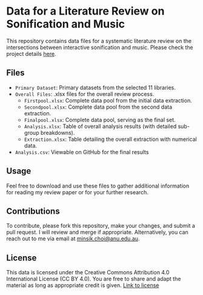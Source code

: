 # Data for a Literature Review on Sonification and Music

This repository contains data files for a systematic literature review on the intersections between interactive sonification and music. Please check the project details [here](https://yorkcla.github.io/projects/1_project/).

## Files
- `Primary Dataset`: Primary datasets from the selected 11 libraries.
- `Overall Files`: .xlsx files for the overall review process.
    - `Firstpool.xlsx`: Complete data pool from the initial data extraction.
    - `Secondpool.xlsx`: Complete data pool from the second data extraction.
    - `Finalpool.xlsx`: Complete data pool, serving as the final set.
    - `Analysis.xlsx`: Table of overall analysis results (with detailed sub-group breakdowns).
    - `Extraction.xlsx`: Table detailing the overall extraction with numerical data.
- `Analysis.csv`: Viewable on GitHub for the final results

## Usage
Feel free to download and use these files to gather additional information for reading my review paper or for your further research.

## Contributions
To contribute, please fork this repository, make your changes, and submit a pull request. I will review and merge if appropriate. Alternatively, you can reach out to me via email at [minsik.choi@anu.edu.au](mailto:minsik.choi@anu.edu.au).

## License
This data is licensed under the Creative Commons Attribution 4.0 International License (CC BY 4.0). You are free to share and adapt the material as long as appropriate credit is given. [Link to license](https://creativecommons.org/licenses/by/4.0/)
